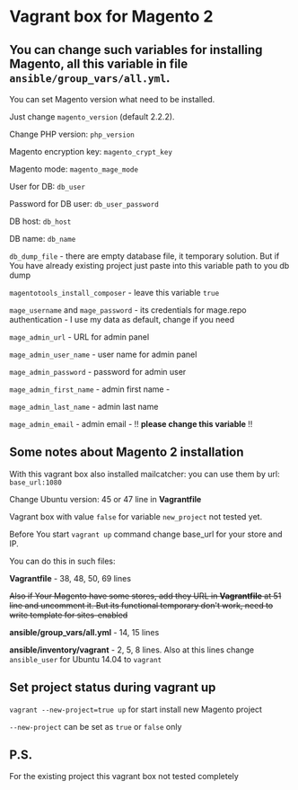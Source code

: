 # Vagrant box for Magento 2

## You can change such variables for installing Magento, all this variable in file `ansible/group_vars/all.yml`.

You can set Magento version what need to be installed.

Just change `magento_version` (default 2.2.2).

Change PHP version: `php_version`

Magento encryption key: `magento_crypt_key`

Magento mode: `magento_mage_mode`

User for DB: `db_user`

Password for DB user: `db_user_password`

DB host: `db_host`

DB name: `db_name`

`db_dump_file` - there are empty database file, it temporary solution. But if You have already existing project just paste into this variable path to you db dump

`magentotools_install_composer` - leave this variable `true`

`mage_username` and `mage_password` - its credentials for mage.repo authentication - I use my data as default, change if you need

`mage_admin_url` - URL for admin panel

`mage_admin_user_name` - user name for admin panel

`mage_admin_password` - password for admin user

`mage_admin_first_name` - admin first name - 

`mage_admin_last_name` - admin last name

`mage_admin_email` - admin email - !! **please change this variable** !!


## Some notes about Magento 2 installation

With this vagrant box also installed mailcatcher: you can use them by url: `base_url:1080`

Change Ubuntu version: 45 or 47 line in __Vagrantfile__

Vagrant box with value `false` for variable `new_project` not tested yet. 

Before You start `vagrant up` command change base_url for your store and IP.

You can do this in such files:

__Vagrantfile__ - 38, 48, 50, 69 lines

~~Also if Your Magento have some stores, add they URL in __Vagrantfile__ at 51 line and uncomment it. But its functional temporary don't work, need to write template for sites-enabled~~

__ansible/group_vars/all.yml__ - 14, 15 lines

__ansible/inventory/vagrant__ - 2, 5, 8 lines. Also at this lines change `ansible_user` for Ubuntu 14.04 to `vagrant`


## Set project status during vagrant up

`vagrant --new-project=true up` for start install new Magento project

`--new-project` can be set as `true` or `false` only

## P.S.

For the existing project this vagrant box not tested completely
